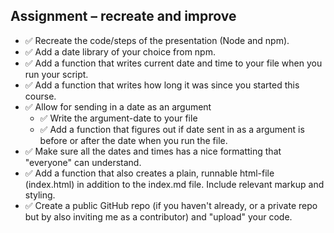 ## Assignment – recreate and improve

* ✅ Recreate the code/steps of the presentation (Node and npm).
* ✅ Add a date library of your choice from npm.
* ✅ Add a function that writes current date and time to your file when you run your script.
* ✅ Add a function that writes how long it was since you started this course.
* ✅ Allow for sending in a date as an argument
    - ✅ Write the argument-date to your file
    - ✅ Add a function that figures out if date sent in as a argument is before or after the date when you run the file.
* ✅ Make sure all the dates and times has a nice formatting that "everyone" can understand.
* ✅ Add a function that also creates a plain, runnable html-file (index.html) in addition to the index.md file. Include relevant markup and styling.
* ✅ Create a public GitHub repo (if you haven't already, or a private repo but by also inviting me as a contributor) and "upload" your code.